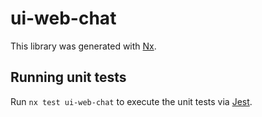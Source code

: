 # ui-web-chat

This library was generated with [Nx](https://nx.dev).

## Running unit tests

Run `nx test ui-web-chat` to execute the unit tests via [Jest](https://jestjs.io).
